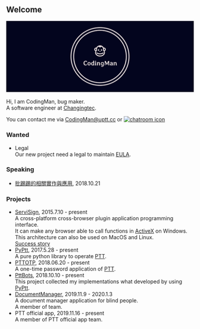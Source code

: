 ## Welcome

![](https://raw.githubusercontent.com/PttCodingMan/PttCodingMan.github.io/master/logo/facebook_cover_photo_2.png)

Hi, I am CodingMan, bug maker.  
A software engineer at [Changingtec](https://www.changingtec.com/).

You can contact me via CodingMan@uptt.cc or [![chatroom icon](https://patrolavia.github.io/telegram-badge/chat.png)](https://t.me/PttCodingMan)

### Wanted
* Legal  
    Our new project need a legal to maintain [EULA](https://zh.wikipedia.org/wiki/%E6%9C%80%E7%BB%88%E7%94%A8%E6%88%B7%E8%AE%B8%E5%8F%AF%E5%8D%8F%E8%AE%AE).

### Speaking
* [批踢踢的相關實作與應用](https://docs.google.com/presentation/d/1aTfchLP8VzYhIBGCciC12mR-YtHqMB3a2OIOi8aFNeY/edit?usp=sharing), 2018.10.21


### Projects
* [ServiSign](https://www.changingtec.com/servisign.html), 2015.7.10 - present  
    A cross-platform cross-browser plugin application programming interface.  
    It can make any browser able to call functions in [ActiveX](https://zh.wikipedia.org/wiki/ActiveX) on Windows.  
    This architecture can also be used on MacOS and Linux.  
    [Success story](https://www.google.com/search?q=ServiSign)
* [PyPtt](https://github.com/PttCodingMan/PyPtt), 2017.5.28 - present  
    A pure python library to operate [PTT](https://zh.wikipedia.org/wiki/%E6%89%B9%E8%B8%A2%E8%B8%A2).
* [PTTOTP](https://github.com/PttCodingMan/PTTOTP), 2018.06.20 - present    
    A one-time password application of [PTT](https://zh.wikipedia.org/wiki/%E6%89%B9%E8%B8%A2%E8%B8%A2).
* [PttBots](https://github.com/PttCodingMan/PTTBots), 2018.10.10 - present  
    This project collected my implementations what developed by using [PyPtt](https://github.com/PttCodingMan/PyPtt).
* [DocumentManager](https://github.com/ivanchiou/DocumentManager), 2019.11.9 - 2020.1.3  
    A document manager application for blind people.  
    A member of team.
* PTT official app, 2019.11.16 - present  
    A member of PTT official app team.
